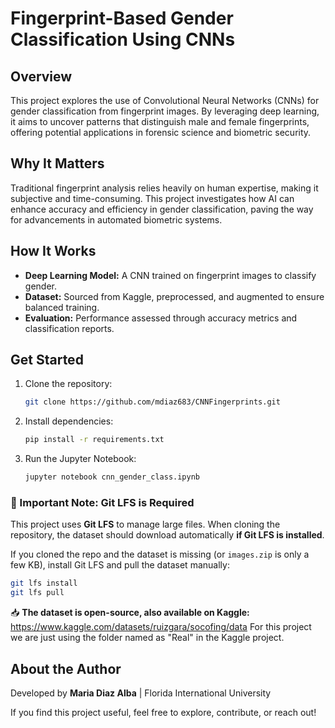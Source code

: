 # Fingerprint-Based Gender Classification Using CNNs

## Overview
This project explores the use of Convolutional Neural Networks (CNNs) for gender classification from fingerprint images. By leveraging deep learning, it aims to uncover patterns that distinguish male and female fingerprints, offering potential applications in forensic science and biometric security.

## Why It Matters
Traditional fingerprint analysis relies heavily on human expertise, making it subjective and time-consuming. This project investigates how AI can enhance accuracy and efficiency in gender classification, paving the way for advancements in automated biometric systems.

## How It Works
- **Deep Learning Model:** A CNN trained on fingerprint images to classify gender.
- **Dataset:** Sourced from Kaggle, preprocessed, and augmented to ensure balanced training.
- **Evaluation:** Performance assessed through accuracy metrics and classification reports.

## Get Started
1. Clone the repository:
   ```bash
   git clone https://github.com/mdiaz683/CNNFingerprints.git
   ```
2. Install dependencies:
   ```bash
   pip install -r requirements.txt
   ```
3. Run the Jupyter Notebook:
   ```bash
   jupyter notebook cnn_gender_class.ipynb
   ```
### 🔹 Important Note: Git LFS is Required
This project uses **Git LFS** to manage large files. When cloning the repository, the dataset should download automatically **if Git LFS is installed**.

If you cloned the repo and the dataset is missing (or `images.zip` is only a few KB), install Git LFS and pull the dataset manually:

```bash
git lfs install
git lfs pull
```

📥 **The dataset is open-source, also available on Kaggle:** 
https://www.kaggle.com/datasets/ruizgara/socofing/data
For this project we are just using the folder named as "Real" in the Kaggle project.


## About the Author
Developed by **Maria Diaz Alba** | Florida International University

If you find this project useful, feel free to explore, contribute, or reach out!
